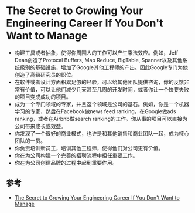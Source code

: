 # The Secret to Growing Your Engineering Career If You Don't Want to Manage

- 构建工具或者抽象，使得你周围人的工作可以产生乘法效应。例如，Jeff Dean创造了Protocal Buffers, Map Reduce, BigTable, Spanner以及其他系统级别的基础设施，增加了Google其他工程师的产出。因此Google专门为他创造了高级研究员的职位。
- 在软件或者设计方面积累足够的经验，可以给其他团队提供咨询，你的反馈非常有价值，可以让他们减少几天甚至几周的开发时间，或者你让一个快要失败的项目变成成功的项目。
- 成为一个专门领域的专家，并且这个领域是公司的基石。例如，你是一个机器学习的专家，然后在Facebook做news feed ranking，在Google做ads ranking，或者在Airbnb做search ranking的工作。你从事的项目可以直接为公司带来成长或效益。
- 你发现了一个很好的商业模式，也许是和其他销售和商业团队一起，成为核心团队的一员。
- 你负责培训新员工，培训其他工程师，使得他们对公司更有价值。
- 你在为公司构建一个完善的招聘流程中担任重要工作。
- 你在为公司创建品牌的过程中起到重要作用。


## 参考
- [The Secret to Growing Your Engineering Career If You Don't Want to Manage](http://www.theeffectiveengineer.com/blog/secret-to-growing-software-engineering-career?utm_source=wanqu.co&utm_campaign=Wanqu+Daily&utm_medium=website)
